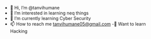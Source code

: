 - 👋 Hi, I’m @tanvihumane
- 👀 I’m interested in learning neq things
- 🌱 I’m currently learning Cyber Security 
- 📫 How to reach me tanvihumane05@gmail.com
-💬 Want to learn Hacking


<!---
tanvihumane/tanvihumane is a ✨ special ✨ repository because its `README.md` (this file) appears on your GitHub profile.
You can click the Preview link to take a look at your changes.
--->
